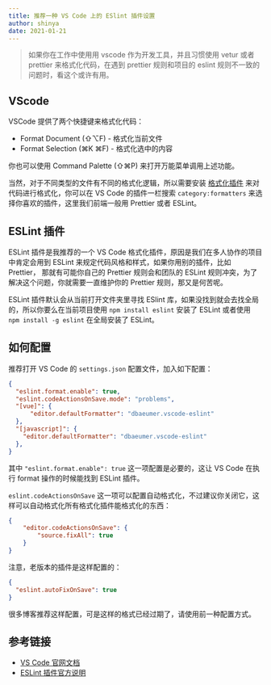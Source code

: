 ```yaml
---
title: 推荐一种 VS Code 上的 ESlint 插件设置
author: shinya
date: 2021-01-21
---
```


> 如果你在工作中使用用 vscode 作为开发工具，并且习惯使用 vetur 或者 prettier 来格式化代码，在遇到 prettier 规则和项目的 eslint 规则不一致的问题时，看这个或许有用。

## VScode

VSCode 提供了两个快捷键来格式化代码：

- Format Document (⇧⌥F) - 格式化当前文件
- Format Selection (⌘K ⌘F) - 格式化选中的内容

你也可以使用 Command Palette (⇧⌘P) 来打开万能菜单调用上述功能。

当然，对于不同类型的文件有不同的格式化逻辑，所以需要安装 [格式化插件](https://marketplace.visualstudio.com/search?target=VSCode&category=Formatters&sortBy=Downloads) 来对代码进行格式化，你可以在 VS Code 的插件一栏搜索 `category:formatters` 来选择你喜欢的插件，这里我们前端一般用 Prettier 或者 ESLint。

## ESLint 插件

ESLint 插件是我推荐的一个 VS Code 格式化插件，原因是我们在多人协作的项目中肯定会用到 ESLint 来规定代码风格和样式，如果你用别的插件，比如 Prettier， 那就有可能你自己的 Prettier 规则会和团队的 ESLint 规则冲突，为了解决这个问题，你就需要一直维护你的 Prettier 规则，那又是何苦呢。

ESLint 插件默认会从当前打开文件夹里寻找 ESlint 库，如果没找到就会去找全局的，所以你要么在当前项目使用 `npm install eslint` 安装了 ESLint 或者使用 `npm install -g eslint` 在全局安装了 ESLint。

## 如何配置

推荐打开 VS Code 的 `settings.json` 配置文件，加入如下配置：

```json
{
  "eslint.format.enable": true,
  "eslint.codeActionsOnSave.mode": "problems",
  "[vue]": {
      "editor.defaultFormatter": "dbaeumer.vscode-eslint"
  },
  "[javascript]": {
    "editor.defaultFormatter": "dbaeumer.vscode-eslint"
  },
}
```

其中 `"eslint.format.enable": true` 这一项配置是必要的，这让 VS Code 在执行 format 操作的时候能找到 ESLint 插件。

`eslint.codeActionsOnSave` 这一项可以配置自动格式化，不过建议你关闭它，这样可以自动格式化所有格式化插件能格式化的东西：

```json
{
    "editor.codeActionsOnSave": {
        "source.fixAll": true
    }
}
```

注意，老版本的插件是这样配置的：

```json
{
  "eslint.autoFixOnSave": true
}
```

很多博客推荐这样配置，可是这样的格式已经过期了，请使用前一种配置方式。

## 参考链接

- [VS Code 官网文档](https://code.visualstudio.com/docs/editor/codebasics#_formatting)
- [ESLint 插件官方说明](https://marketplace.visualstudio.com/items?itemName=dbaeumer.vscode-eslint)